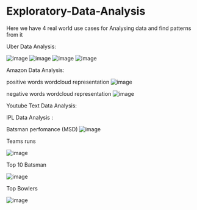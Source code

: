 # Exploratory-Data-Analysis

Here we have 4 real world use cases for Analysing data and find patterns from it

Uber Data Analysis:


![image](https://user-images.githubusercontent.com/52398726/120892585-bb68cb80-c62c-11eb-948f-df0995f6c5a6.png)  ![image](https://user-images.githubusercontent.com/52398726/120892652-fe2aa380-c62c-11eb-977d-2624703f46d3.png)
![image](https://user-images.githubusercontent.com/52398726/120892693-287c6100-c62d-11eb-80d9-46bf6ab49968.png)
![image](https://user-images.githubusercontent.com/52398726/120892727-4cd83d80-c62d-11eb-9cb3-281123dce6e7.png)










Amazon Data Analysis:


positive words wordcloud representation
![image](https://user-images.githubusercontent.com/52398726/120892768-78f3be80-c62d-11eb-8ea7-6588822a5007.png)

negative words wordcloud representation
![image](https://user-images.githubusercontent.com/52398726/120892773-827d2680-c62d-11eb-8e09-dbb8bbef55df.png)






Youtube Text Data Analysis:




IPL Data Analysis :



Batsman perfomance (MSD)
![image](https://user-images.githubusercontent.com/52398726/120892981-6f1e8b00-c62e-11eb-9781-50f4cf2d1ad2.png)


Teams runs 

![image](https://user-images.githubusercontent.com/52398726/120892990-852c4b80-c62e-11eb-984b-832ace1613a6.png)


Top 10 Batsman 

![image](https://user-images.githubusercontent.com/52398726/120893026-a4c37400-c62e-11eb-977d-0dd5d5ae5546.png)

Top Bowlers 

![image](https://user-images.githubusercontent.com/52398726/120893043-b9a00780-c62e-11eb-815e-fd887282ee1b.png)


